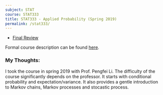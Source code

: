 ```yaml
---
subject: STAT
course: STAT333
title: STAT333 - Applied Probability (Spring 2019)
permalink: /stat333/
---
```


- [Final Review](/stat333finalnotes/)

Formal course description can be found [here](https://ugradcalendar.uwaterloo.ca/courses/STAT/333).

### My Thoughts:

I took the course in spring 2019 with Prof. Pengfei Li. The difficulty of the course significantly depends on the professor. It starts with conditional probability and expectation/variance. It also provides a gentle introduction to Markov chains, Markov processes and stocastic process.

